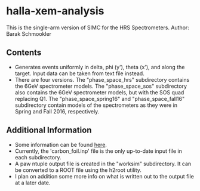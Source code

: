 # halla-xem-analysis

This is the single-arm version of SIMC for the HRS Spectrometers.
Author: Barak Schmookler

Contents
--------

* Generates events uniformly in delta, phi (y'), theta (x'), and along the target. Input data can be taken from text file instead.
* There are four versions. The "phase_space_hrs" subdirectory contains the 6GeV spectrometer models. The "phase_space_sos" subdirectory also contains the 6GeV spectrometer models, but with the SOS quad replacing Q1. The "phase_space_spring16" and "phase_space_fall16" subdirectory contain models of the spectrometers as they were in Spring and Fall 2016, respectively.

Additional Information
----------------------

* Some information can be found [here](https://hallaweb.jlab.org/wiki/index.php/Simulation_using_SIMC).
* Currently, the 'carbon_foil.inp' file is the only up-to-date input file in each subdirectory.
* A paw ntuple output file is created in the "worksim" subdirectory. It can be converted to a ROOT file using the h2root utility.
* I plan on addition some more info on what is written out to the output file at a later date.
